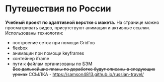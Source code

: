 # Путешествия по России
**Учебный проект по адаптивной верстке с макета.**
На странице можно просматривать видео, присутствуют анимации и активные ссылки.
Использованы технологии:
* построение сеток при помощи Grid'ов
* flexbox
* анимации при помощи keyframes
* контейнер iframe
* пути к файлам организованы по БЭМ  
~~Все дальнейшие планы по доработке будут описаны в следующих уроках~~
ССЫЛКА - https://samson4813.github.io/russian-travel/